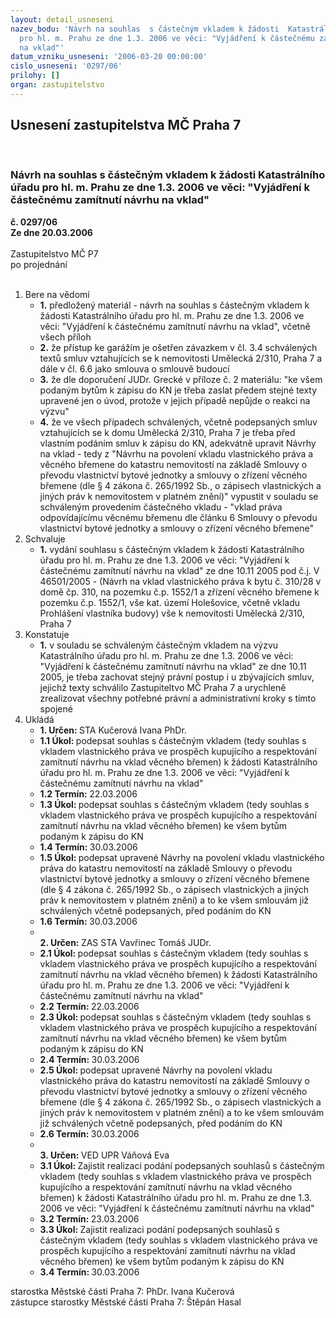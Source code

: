 ```yaml
---
layout: detail_usneseni
nazev_bodu: 'Návrh na souhlas  s částečným vkladem k žádosti  Katastrálního úřadu
  pro hl. m. Prahu ze dne 1.3. 2006 ve věci: "Vyjádření k částečnému zamítnutí návrhu
  na vklad"'
datum_vzniku_usneseni: '2006-03-20 00:00:00'
cislo_usneseni: '0297/06'
prilohy: []
organ: zastupitelstvo
---
```

<div id="ucUsn_pList" class="usn">
	<span><h2>Usnesení zastupitelstva MČ Praha 7 </h2>
<br></span><div class="standBody">
<span><h3>Návrh na souhlas  s částečným vkladem k žádosti  Katastrálního úřadu pro hl. m. Prahu ze dne 1.3. 2006 ve věci: "Vyjádření k částečnému zamítnutí návrhu na vklad"</h3></span><div class="center">
		<strong>č. 0297/06</strong><br>
	</div>
<div class="center">
		<strong>Ze dne 20.03.2006</strong><br><br>
	</div>Zastupitelstvo MČ P7<br> po projednání<br><br><ol>
<li>Bere na vědomí<ul>
<li>
<strong>1.</strong> předložený materiál - návrh na souhlas s částečným vkladem k žádosti  Katastrálního úřadu pro hl. m. Prahu ze dne 1.3. 2006 ve věci: "Vyjádření k částečnému zamítnutí návrhu na vklad", včetně všech příloh</li>
<li>
<strong>2.</strong> že přístup ke garážím je ošetřen závazkem v čl. 3.4 schválených textů smluv vztahujících se k  nemovitosti Umělecká 2/310, Praha 7 a dále v čl. 6.6 jako smlouva o smlouvě budoucí</li>
<li>
<strong>3.</strong> že dle doporučení JUDr. Grecké v příloze č. 2 materiálu: "ke všem podaným bytům k zápisu do KN je třeba zaslat předem stejné texty upravené jen o úvod, protože v jejich případě nepůjde o reakci na výzvu" </li>
<li>
<strong>4.</strong> že ve  všech případech schválených, včetně podepsaných smluv vztahujících se k domu Umělecká 2/310, Praha 7 je třeba před vlastním podáním smluv k zápisu do KN, adekvátně upravit Návrhy na vklad - tedy z "Návrhu na povolení vkladu vlastnického  práva a věcného břemene do katastru nemovitostí na základě Smlouvy o převodu vlastnictví  bytové jednotky a smlouvy o zřízení věcného břemene (dle § 4 zákona č. 265/1992 Sb., o zápisech vlastnických a jiných práv k nemovitostem v platném znění)" vypustit v souladu se schváleným  provedením částečného vkladu - "vklad práva odpovídajícímu věcnému břemenu dle článku 6 Smlouvy o převodu vlastnictví bytové jednotky a smlouvy o zřízení věcného břemene" </li>
</ul>
</li>
<li>Schvaluje<ul><li>
<strong>1.</strong> vydání souhlasu s částečným vkladem k žádosti  Katastrálního úřadu pro hl. m. Prahu ze dne 1.3. 2006 ve věci: "Vyjádření k částečnému zamítnutí návrhu na vklad" ze dne 10.11 2005 pod č.j. V 46501/2005 - (Návrh na vklad vlastnického práva k bytu č. 310/28 v domě čp. 310, na pozemku č.p. 1552/1 a zřízení věcného břemene k pozemku č.p. 1552/1, vše kat. území Holešovice, včetně vkladu Prohlášení vlastníka budovy) vše k  nemovitosti Umělecká 2/310, Praha 7  </li></ul>
</li>
<li>Konstatuje<ul><li>
<strong>1.</strong> v souladu se schváleným částečným vkladem na výzvu Katastrálního úřadu pro hl. m. Prahu ze dne 1.3. 2006 ve věci: "Vyjádření k částečnému zamítnutí návrhu na vklad" ze dne 10.11 2005, je třeba zachovat stejný právní postup i u zbývajících smluv, jejichž texty schválilo Zastupiteltvo MČ Praha 7 a urychleně zrealizovat všechny potřebné právní a administrativní kroky  s tímto spojené </li></ul>
</li>
<li>Ukládá<ul>
<li>
<strong>1. Určen: </strong>STA Kučerová Ivana PhDr.</li>
<li>
<strong>1.1 Úkol: </strong>podepsat souhlas s částečným vkladem (tedy souhlas s vkladem vlastnického práva ve prospěch kupujícího a respektování zamítnutí návrhu na vklad věcného břemen) k žádosti  Katastrálního úřadu pro hl. m. Prahu ze dne 1.3. 2006 ve věci: "Vyjádření k částečnému zamítnutí návrhu na vklad" </li>
<li>
<strong>1.2 Termín: </strong>22.03.2006</li>
<li>
<strong>1.3 Úkol: </strong>podepsat souhlas s částečným vkladem (tedy souhlas s vkladem vlastnického práva ve prospěch kupujícího a respektování zamítnutí návrhu na vklad věcného břemen) ke všem bytům podaným k zápisu do KN</li>
<li>
<strong>1.4 Termín: </strong>30.03.2006</li>
<li>
<strong>1.5 Úkol: </strong>podepsat upravené Návrhy na povolení vkladu vlastnického  práva do katastru nemovitostí na základě Smlouvy o převodu vlastnictví  bytové jednotky a smlouvy o zřízení věcného břemene (dle § 4 zákona č. 265/1992 Sb., o zápisech vlastnických a jiných práv k nemovitostem v platném znění) a to ke všem smlouvám již schválených včetně podepsaných, před podáním do KN</li>
<li>
<strong>1.6 Termín: </strong>30.03.2006</li>
<li>
<strong><br>2. Určen: </strong>ZAS STA Vavřinec Tomáš JUDr.</li>
<li>
<strong>2.1 Úkol: </strong>podepsat souhlas s částečným vkladem (tedy souhlas s vkladem vlastnického práva ve prospěch kupujícího a respektování zamítnutí návrhu na vklad věcného břemen) k žádosti  Katastrálního úřadu pro hl. m. Prahu ze dne 1.3. 2006 ve věci: "Vyjádření k částečnému zamítnutí návrhu na vklad"      </li>
<li>
<strong>2.2 Termín: </strong>22.03.2006</li>
<li>
<strong>2.3 Úkol: </strong>podepsat souhlas s částečným vkladem (tedy souhlas s vkladem vlastnického práva ve prospěch kupujícího a respektování zamítnutí návrhu na vklad věcného břemen) ke všem bytům podaným k zápisu do KN</li>
<li>
<strong>2.4 Termín: </strong>30.03.2006</li>
<li>
<strong>2.5 Úkol: </strong>podepsat upravené Návrhy na povolení vkladu vlastnického  práva do katastru nemovitostí na základě Smlouvy o převodu vlastnictví  bytové jednotky a smlouvy o zřízení věcného břemene (dle § 4 zákona č. 265/1992 Sb., o zápisech vlastnických a jiných práv k nemovitostem v platném znění) a to ke všem smlouvám již schválených včetně podepsaných, před podáním do KN</li>
<li>
<strong>2.6 Termín: </strong>30.03.2006</li>
<li>
<strong><br>3. Určen: </strong>VED UPR Váňová Eva</li>
<li>
<strong>3.1 Úkol: </strong>Zajistit realizaci podání podepsaných souhlasů s částečným vkladem (tedy souhlas s vkladem vlastnického práva ve prospěch kupujícího a respektování zamítnutí návrhu na vklad věcného břemen) k žádosti  Katastrálního úřadu pro hl. m. Prahu ze dne 1.3. 2006 ve věci: "Vyjádření k částečnému zamítnutí návrhu na vklad"      </li>
<li>
<strong>3.2 Termín: </strong>23.03.2006</li>
<li>
<strong>3.3 Úkol: </strong>Zajistit realizaci podání podepsaných souhlasů s částečným vkladem (tedy souhlas s vkladem vlastnického práva ve prospěch kupujícího a respektování zamítnutí návrhu na vklad věcného břemen) ke všem bytům podaným k zápisu do KN</li>
<li>
<strong>3.4 Termín: </strong>30.03.2006</li>
</ul>
</li>
</ol>starostka Městské části Praha 7: PhDr. Ivana Kučerová<br>zástupce starostky Městské části Praha 7: Štěpán Hasal
</div>
</div>